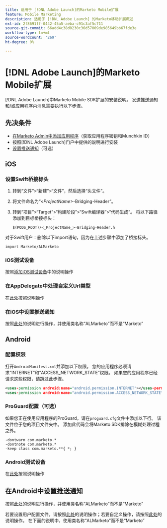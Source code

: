 ```yaml
---
title: 适用于 [!DNL Adobe Launch]的Marketo Mobile扩展
feature: Mobile Marketing
description: 适用于 [!DNL Adobe Launch] 的Marketo移动扩展概述
exl-id: 2f8691ff-0442-45a5-aeba-c91c3af5c711
source-git-commit: 66add4c38d0230c36d57009de985649bb67fde3e
workflow-type: tm+mt
source-wordcount: '269'
ht-degree: 0%

---
```


# [!DNL Adobe Launch]的Marketo Mobile扩展

[!DNL Adobe Launch]中Marketo Mobile SDK扩展的安装说明。 发送推送通知和/或应用程序内消息需要执行以下步骤。

## 先决条件

- [在Marketo Admin中添加应用程序](https://experienceleague.adobe.com/zh-hans/docs/marketo/using/product-docs/mobile-marketing/admin/add-a-mobile-app)（获取应用程序密钥和Munchkin ID）
- 按照[!DNL Adobe Launch]门户中提供的说明进行安装
- [设置推送通知](push-notifications.md)（可选）

## iOS

### 设置Swift桥接标头

1. 转到“文件”>“新建”>“文件”，然后选择“头文件”。
1. 将文件命名为“&lt;_ProjectName_>-Bridging-Header”。
1. 转到“项目”>“Target”>“构建阶段”>“Swift编译器”>“代码生成”。 将以下路径添加到目标桥接标头：

   `$(PODS_ROOT)/<_ProjectName_>-Bridging-Header.h`

对于Swift用户：删除以下import语句，因为在上述步骤中添加了桥接标头。

`import Marketo/ALMarketo`

### iOS测试设备

按照[添加iOS测试设备](installation.md#ios_test_devices)中的说明操作

### 在AppDelegate中处理自定义Url类型

在[此处](installation.md#ios_test_devices)按照说明操作

### 在iOS中设置推送通知

按照[此处](push-notifications.md)的说明进行操作，并使用类名称“ALMarketo”而不是“Marketo”

## Android

### 配置权限

打开`AndroidManifest.xml`并添加以下权限。 您的应用程序必须请求“INTERNET”和“ACCESS_NETWORK_STATE”权限。 如果您的应用程序已经请求这些权限，请跳过此步骤。

```xml
<uses‐permission android:name="android.permission.INTERNET"></uses‐permission>
<uses‐permission android:name="android.permission.ACCESS_NETWORK_STATE"></uses‐permission>
```

### ProGuard配置（可选）

如果您正在使用应用程序的ProGuard，请在`proguard.cfg`文件中添加以下行。 该文件位于您的项目文件夹中。 添加此代码会将Marketo SDK排除在模糊处理过程之外。

```
-dontwarn com.marketo.*
-dontnote com.marketo.*
-keep class com.marketo.**{ *; }
```

### Android测试设备

在[此处](installation.md#android_test_devices)按照说明操作

## 在Android中设置推送通知

按照[此处](installation.md#android_firebase_cloud_messaging_support)的说明进行操作，并使用类名称“ALMarketo”而不是“Marketo”

若要设置用户配置文件，请按照[此处](user-profiles.md)的说明操作；若要自定义操作，请按照[此处](custom-actions.md#android_custom_action)的说明操作。 在下面的说明中，使用类名称“ALMarketo”而不是“Marketo”
